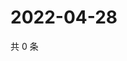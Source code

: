 # 2022-04-28

共 0 条

<!-- BEGIN WEIBO -->
<!-- 最后更新时间 Thu Apr 28 2022 20:25:35 GMT+0800 (China Standard Time) -->

<!-- END WEIBO -->
